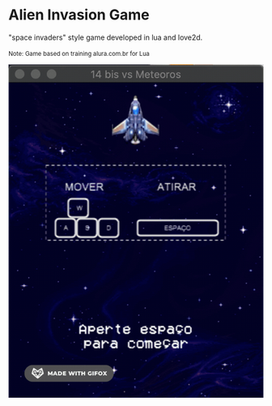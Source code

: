 # Alien Invasion Game

"space invaders" style game developed in lua and love2d.

<small>Note: Game based on training alura.com.br for Lua</small>


<img src="doc/example.gif" >